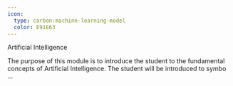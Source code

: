 ```yaml
---
icon:
  type: carbon:machine-learning-model
  color: E91E63
---
```

Artificial Intelligence

The purpose of this module is to introduce the student to the fundamental concepts of Artificial Intelligence. The student will be introduced to symbo ... 
